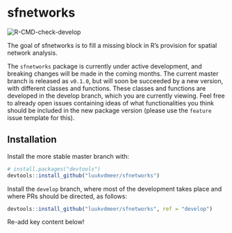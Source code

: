 
<!-- README.md is generated from README.Rmd. Please edit that file -->

# sfnetworks

<!-- badges: start -->

<!-- ![R-CMD-check](https://github.com/luukvdmeer/sfnetworks/workflows/R-CMD-check/badge.svg) -->

<!-- Plan: add badge showing documents build on pkgdown (RL) -->

![R-CMD-check-develop](https://github.com/luukvdmeer/sfnetworks/workflows/R-CMD-check/badge.svg?branch=develop)
<!-- badges: end -->

The goal of sfnetworks is to fill a missing block in R’s provision for
spatial network analysis.

The `sfnetworks` package is currently under active development, and
breaking changes will be made in the coming months. The current master
branch is released as `v0.1.0`, but will soon be succeeded by a new
version, with different classes and functions. These classes and
functions are developed in the develop branch, which you are currently
viewing. Feel free to already open issues containing ideas of what
functionalities you think should be included in the new package version
(please use the `feature` issue template for this).

## Installation

<!-- You can install the released version of sfnetworks from [CRAN](https://CRAN.R-project.org) with: -->

<!-- ``` r -->

<!-- install.packages("sfnetworks") -->

<!-- ``` -->

Install the more stable master branch with:

``` r
# install.packages("devtools")
devtools::install_github("luukvdmeer/sfnetworks")
```

Install the `develop` branch, where most of the development takes place
and where PRs should be directed, as follows:

``` r
devtools::install_github("luukvdmeer/sfnetworks", ref = "develop")
```

Re-add key content below\!
